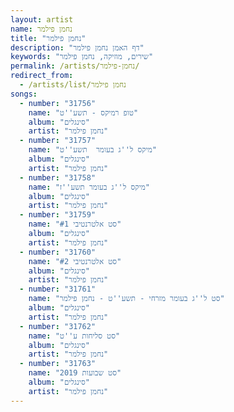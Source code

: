 ```yaml
---
layout: artist
name: נחמן פילמר
title: "נחמן פילמר"
description: "דף האמן נחמן פילמר"
keywords: "שירים, מוזיקה, נחמן פילמר"
permalink: /artists/נחמן-פילמר/
redirect_from:
  - /artists/list/נחמן פילמר
songs:
  - number: "31756"
    name: "טופ רמיקס - תשע''ט"
    album: "סינגלים"
    artist: "נחמן פילמר"
  - number: "31757"
    name: "מיקס ל''ג בעומר  תשע''ט"
    album: "סינגלים"
    artist: "נחמן פילמר"
  - number: "31758"
    name: "מיקס ל''ג בעומר תשע''ז"
    album: "סינגלים"
    artist: "נחמן פילמר"
  - number: "31759"
    name: "סט אלטרנטיבי #1"
    album: "סינגלים"
    artist: "נחמן פילמר"
  - number: "31760"
    name: "סט אלטרנטיבי #2"
    album: "סינגלים"
    artist: "נחמן פילמר"
  - number: "31761"
    name: "סט ל''ג בעומר מזרחי - תשע''ט - נחמן פילמר"
    album: "סינגלים"
    artist: "נחמן פילמר"
  - number: "31762"
    name: "סט סליחות ע''ט"
    album: "סינגלים"
    artist: "נחמן פילמר"
  - number: "31763"
    name: "סט שבועות 2019"
    album: "סינגלים"
    artist: "נחמן פילמר"
---
```

